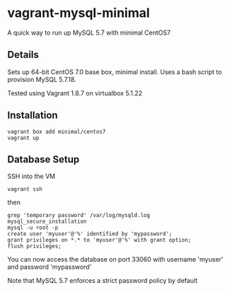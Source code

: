 # vagrant-mysql-minimal

A quick way to run up MySQL 5.7 with minimal CentOS7

## Details

Sets up 64-bit CentOS 7.0 base box, minimal install. Uses a bash script to provision MySQL 5.7.18.

Tested using Vagrant 1.8.7 on virtualbox 5.1.22

## Installation

```
vagrant box add minimal/centos7
vagrant up
```

## Database Setup

SSH into the VM

```
vagrant ssh
```

then

```
grep 'temporary password' /var/log/mysqld.log
mysql_secure_installation
mysql -u root -p
create user 'myuser'@'%' identified by 'mypassword';
grant privileges on *.* to 'myuser'@'%' with grant option;
flush privileges;
```

You can now access the database on port 33060 with username 'myuser' and password 'mypassword'

Note that MySQL 5.7 enforces a strict password policy by default


